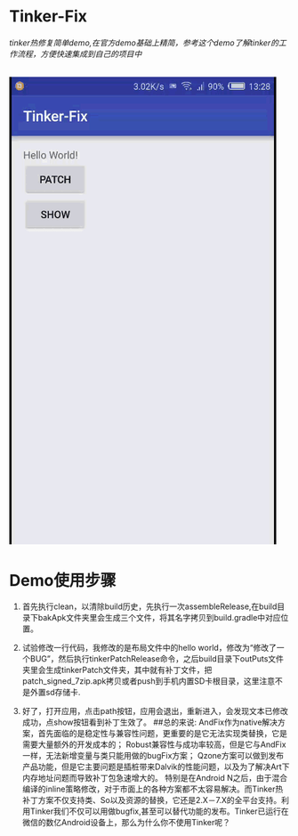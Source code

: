 # Tinker-Fix

###### tinker热修复简单demo,在官方demo基础上精简，参考这个demo了解tinker的工作流程，方便快速集成到自己的项目中

![Tinker](https://github.com/hiliving/Tinker-Fix/blob/master/app/screenshot/tinker.gif)

# Demo使用步骤
1. 首先执行clean，以清除build历史，先执行一次assembleRelease,在build目录下bakApk文件夹里会生成三个文件，将其名字拷贝到build.gradle中对应位置。

2. 试验修改一行代码，我修改的是布局文件中的hello world，修改为“修改了一个BUG”，然后执行tinkerPatchRelease命令，之后build目录下outPuts文件夹里会生成tinkerPatch文件夹，其中就有补丁文件，把patch_signed_7zip.apk拷贝或者push到手机内置SD卡根目录，这里注意不是外置sd存储卡.

3. 好了，打开应用，点击path按钮，应用会退出，重新进入，会发现文本已修改成功，点show按钮看到补丁生效了。
##总的来说:
AndFix作为native解决方案，首先面临的是稳定性与兼容性问题，更重要的是它无法实现类替换，它是需要大量额外的开发成本的；
Robust兼容性与成功率较高，但是它与AndFix一样，无法新增变量与类只能用做的bugFix方案；
Qzone方案可以做到发布产品功能，但是它主要问题是插桩带来Dalvik的性能问题，以及为了解决Art下内存地址问题而导致补丁包急速增大的。
特别是在Android N之后，由于混合编译的inline策略修改，对于市面上的各种方案都不太容易解决。而Tinker热补丁方案不仅支持类、So以及资源的替换，它还是2.X－7.X的全平台支持。利用Tinker我们不仅可以用做bugfix,甚至可以替代功能的发布。Tinker已运行在微信的数亿Android设备上，那么为什么你不使用Tinker呢？
